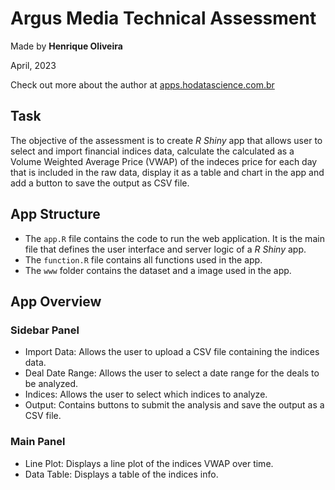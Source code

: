 # Argus Media Technical Assessment

Made by **Henrique Oliveira** 

April, 2023

Check out more about the author at [apps.hodatascience.com.br](https://apps.hodatascience.com.br/)

## Task
The objective of the assessment is to create *R Shiny* app that allows user to select and import financial indices data, calculate the calculated as a Volume Weighted Average Price (VWAP) of the indeces price for each day that is included in the raw data, display it as a table and chart in the app and add a button to save the output as CSV file.

## App Structure
* The `app.R` file contains the code to run the web application. It is the main file that defines the user interface and server logic of a *R Shiny* app.
* The `function.R` file contains all functions used in the app.
* The `www` folder contains the dataset and a image used in the app.

## App Overview

### Sidebar Panel
* Import Data: Allows the user to upload a CSV file containing the indices data.
* Deal Date Range: Allows the user to select a date range for the deals to be analyzed.
* Indices: Allows the user to select which indices to analyze.
* Output: Contains buttons to submit the analysis and save the output as a CSV file.

### Main Panel
* Line Plot: Displays a line plot of the indices VWAP over time.
* Data Table: Displays a table of the indices info.
